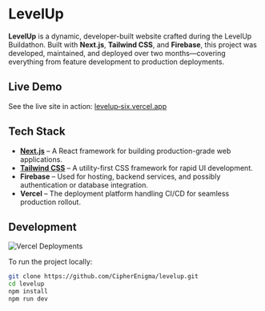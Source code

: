 # LevelUp

**LevelUp** is a dynamic, developer-built website crafted during the LevelUp Buildathon. Built with **Next.js**, **Tailwind CSS**, and **Firebase**, this project was developed, maintained, and deployed over two months—covering everything from feature development to production deployments.

##  Live Demo

See the live site in action: [levelup‑six.vercel.app](https://levelup‑six.vercel.app)

##  Tech Stack

- **[Next.js](https://nextjs.org/)** – A React framework for building production-grade web applications.
- **[Tailwind CSS](https://tailwindcss.com/)** – A utility-first CSS framework for rapid UI development.
- **Firebase** – Used for hosting, backend services, and possibly authentication or database integration.
- **Vercel** – The deployment platform handling CI/CD for seamless production rollout.

##  Development
![Vercel Deployments](https://img.shields.io/badge/Vercel-Deployed-brightgreen)


To run the project locally:

```bash
git clone https://github.com/CipherEnigma/levelup.git
cd levelup
npm install
npm run dev

